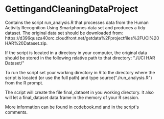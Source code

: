 GettingandCleaningDataProject
=============================

<p> Contains the script run_analysis.R that processes data from the Human Activity Recognition Using Smartphones data set and produces a tidy dataset. The original data set should be downloaded from: https://d396qusza40orc.cloudfront.net/getdata%2Fprojectfiles%2FUCI%20HAR%20Dataset.zip.</p>

<p>If the script is located in a directory in your computer, the original data should be stored in the following relative path to that directory:  "./UCI HAR Dataset/"</p>

<p>To run the script set your working directory in R to the directory where the script is located (or use the full path) and type source("./run_analysis.R") from the R prompt. </p>

<p> The script will create the file final_dataset in you working directory. It also will let a final_dataset data.frame in the memory of your R session. </p>

<p> More information can be found in codebook.md and in the script's comments.</p>


